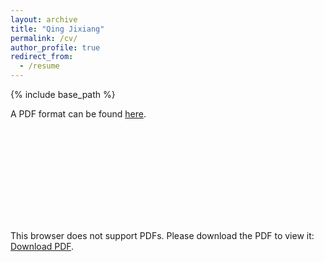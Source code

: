 ```yaml
---
layout: archive
title: "Qing Jixiang"
permalink: /cv/
author_profile: true
redirect_from:
  - /resume
---
```

{% include base_path %}  

A PDF format can be found [here](https://github.com/TsingQAQ/TsingQAQ.github.io/blob/master/files/CV_Jixiang%20Qing.pdf). 

<object data="https://github.com/TsingQAQ/TsingQAQ.github.io/blob/master/files/CV_Jixiang%20Qing.pdf" type="application/pdf" width="700px" height="700px">
    <embed src="https://github.com/TsingQAQ/TsingQAQ.github.io/blob/master/files/CV_Jixiang%20Qing.pdf">
        <p>This browser does not support PDFs. Please download the PDF to view it: <a href="https://github.com/TsingQAQ/TsingQAQ.github.io/blob/master/files/CV_Jixiang%20Qing.pdf">Download PDF</a>.</p>
    </embed>
</object>

